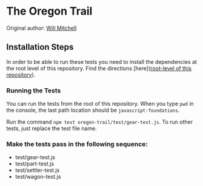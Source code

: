 # The Oregon Trail
Original author: [Will Mitchell](https://github.com/wvmitchell)

## Installation Steps

In order to be able to run these tests you need to install the dependencies at the root level of this repository. Find the directions [here]([root-level of this repository](https://github.com/turingschool-examples/javascript-foundations)).

### Running the Tests

You can run the tests from the root of this repository. When you type `pwd` in the console, the last path location should be `javascript-foundations`.

Run the command `npm test oregon-trail/test/gear-test.js`. To run other tests, just replace the test file name.

### Make the tests pass in the following sequence:

* test/gear-test.js  
* test/part-test.js  
* test/settler-test.js  
* test/wagon-test.js
